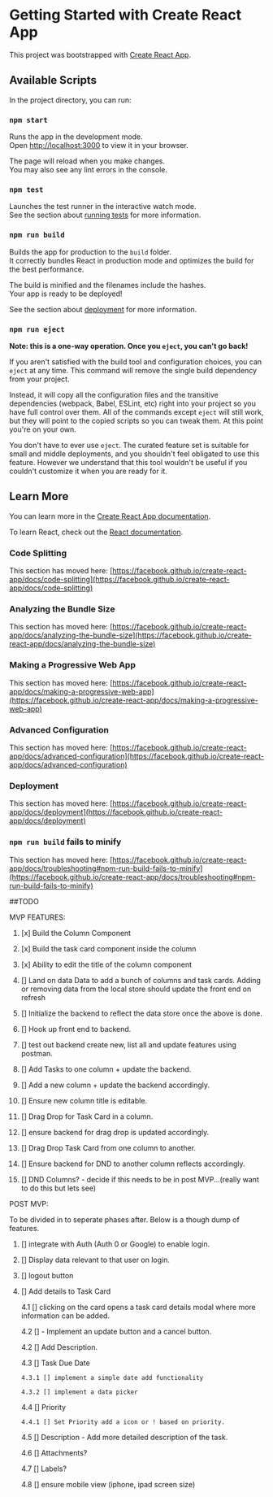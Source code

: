 # Getting Started with Create React App

This project was bootstrapped with [Create React App](https://github.com/facebook/create-react-app).

## Available Scripts

In the project directory, you can run:

### `npm start`

Runs the app in the development mode.\
Open [http://localhost:3000](http://localhost:3000) to view it in your browser.

The page will reload when you make changes.\
You may also see any lint errors in the console.

### `npm test`

Launches the test runner in the interactive watch mode.\
See the section about [running tests](https://facebook.github.io/create-react-app/docs/running-tests) for more information.

### `npm run build`

Builds the app for production to the `build` folder.\
It correctly bundles React in production mode and optimizes the build for the best performance.

The build is minified and the filenames include the hashes.\
Your app is ready to be deployed!

See the section about [deployment](https://facebook.github.io/create-react-app/docs/deployment) for more information.

### `npm run eject`

**Note: this is a one-way operation. Once you `eject`, you can't go back!**

If you aren't satisfied with the build tool and configuration choices, you can `eject` at any time. This command will remove the single build dependency from your project.

Instead, it will copy all the configuration files and the transitive dependencies (webpack, Babel, ESLint, etc) right into your project so you have full control over them. All of the commands except `eject` will still work, but they will point to the copied scripts so you can tweak them. At this point you're on your own.

You don't have to ever use `eject`. The curated feature set is suitable for small and middle deployments, and you shouldn't feel obligated to use this feature. However we understand that this tool wouldn't be useful if you couldn't customize it when you are ready for it.

## Learn More

You can learn more in the [Create React App documentation](https://facebook.github.io/create-react-app/docs/getting-started).

To learn React, check out the [React documentation](https://reactjs.org/).

### Code Splitting

This section has moved here: [https://facebook.github.io/create-react-app/docs/code-splitting](https://facebook.github.io/create-react-app/docs/code-splitting)

### Analyzing the Bundle Size

This section has moved here: [https://facebook.github.io/create-react-app/docs/analyzing-the-bundle-size](https://facebook.github.io/create-react-app/docs/analyzing-the-bundle-size)

### Making a Progressive Web App

This section has moved here: [https://facebook.github.io/create-react-app/docs/making-a-progressive-web-app](https://facebook.github.io/create-react-app/docs/making-a-progressive-web-app)

### Advanced Configuration

This section has moved here: [https://facebook.github.io/create-react-app/docs/advanced-configuration](https://facebook.github.io/create-react-app/docs/advanced-configuration)

### Deployment

This section has moved here: [https://facebook.github.io/create-react-app/docs/deployment](https://facebook.github.io/create-react-app/docs/deployment)

### `npm run build` fails to minify

This section has moved here: [https://facebook.github.io/create-react-app/docs/troubleshooting#npm-run-build-fails-to-minify](https://facebook.github.io/create-react-app/docs/troubleshooting#npm-run-build-fails-to-minify)

##TODO

MVP FEATURES:

1. [x] Build the Column Component

2. [x] Build the task card component inside the column

3. [x] Ability to edit the title of the column component

4. [] Land on data Data to add a bunch of columns and task cards. Adding or removing data from the local store should update the front end on refresh

5. [] Initialize the backend to reflect the data store once the above is done.

6. [] Hook up front end to backend.

7. [] test out backend create new, list all and update features using postman.

8. [] Add Tasks to one column + update the backend.

9. [] Add a new column + update the backend accordingly.

10. [] Ensure new column title is editable.

11. [] Drag Drop for Task Card in a column.

12. [] ensure backend for drag drop is updated accordingly.

13. [] Drag Drop Task Card from one column to another.

14. [] Ensure backend for DND to another column reflects accordingly.

15. [] DND Columns? - decide if this needs to be in post MVP...(really want to do this but lets see)

POST MVP:

To be divided in to seperate phases after. Below is a though dump of features.

1.  [] integrate with Auth (Auth 0 or Google) to enable login.

2.  [] Display data relevant to that user on login.

3.  [] logout button

4.  [] Add details to Task Card

    4.1 [] clicking on the card opens a task card details modal where more information can be added.

    4.2 [] - Implement an update button and a cancel button.

    4.2 [] Add Description.

    4.3 [] Task Due Date

        4.3.1 [] implement a simple date add functionality

        4.3.2 [] implement a data picker

    4.4 [] Priority

        4.4.1 [] Set Priority add a icon or ! based on priority.

    4.5 [] Description - Add more detailed description of the task.

    4.6 [] Attachments?

    4.7 [] Labels?

    4.8 [] ensure mobile view (iphone, ipad screen size)
